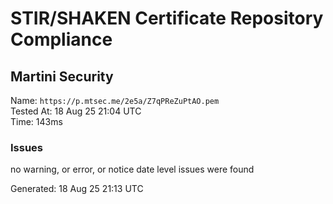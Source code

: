 # STIR/SHAKEN Certificate Repository Compliance

## Martini Security

Name: `https://p.mtsec.me/2e5a/Z7qPReZuPtAO.pem`\
Tested At: 18 Aug 25 21:04 UTC\
Time: 143ms

### Issues

no warning, or error, or notice date level issues were found

Generated: 18 Aug 25 21:13 UTC